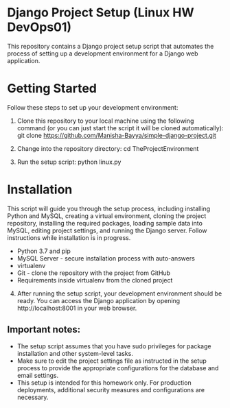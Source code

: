 # Django Project Setup (Linux HW DevOps01)
This repository contains a Django project setup script that automates the process of setting up 
a development environment for a Django web application.

# Getting Started

Follow these steps to set up your development environment:
1) Clone this repository to your local machine using the following command (or you can just start the script it will be cloned automatically):
   git clone https://github.com/Manisha-Bayya/simple-django-project.git

2) Change into the repository directory:
   cd TheProjectEnvironment

3) Run the setup script:
   python linux.py

# Installation

This script will guide you through the setup process, including installing Python and
MySQL, creating a virtual environment, cloning the project repository, installing the required
packages, loading sample data into MySQL, editing project settings, and running the Django server.
Follow instructions while installation is in progress. 

* Python 3.7 and pip
* MySQL Server - secure installation process  with auto-answers
* virtualenv
* Git - clone the repository with the project from GitHub
* Requirements inside virtualenv from the cloned project

4) After running the setup script, your development environment should be ready.
You can access the Django application by opening http://localhost:8001 in your web browser.


## Important notes:

* The setup script assumes that you have sudo privileges for package installation and other system-level tasks.
* Make sure to edit the project settings file as instructed in the setup process to provide the appropriate configurations for the database and email settings.
* This setup is intended for this homework only. For production deployments, additional security measures and configurations are necessary.

